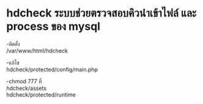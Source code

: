 hdcheck ระบบช่วยตรวจสอบคิวนำเข้าไฟล์ และ process ของ mysql
=======
-ติดตั้ง<br>
/var/www/html/hdcheck

-แก้ไข<br>
hdcheck/protected/config/main.php

-chmod 777 ที่<br>
hdcheck/assets<br>
hdcheck/protected/runtime



